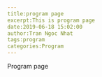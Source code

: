 ```yaml
---
title:program page
excerpt:This is program page
date:2019-06-18 15:02:00
author:Tran Ngoc Nhat
tags:program
categories:Program
---
```


Program page